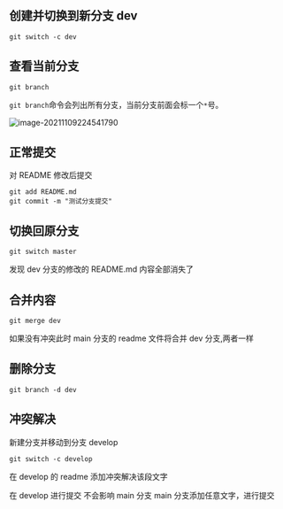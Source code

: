 ## 创建并切换到新分支 dev

```
git switch -c dev
```

## 查看当前分支

```
git branch
```

`git branch`命令会列出所有分支，当前分支前面会标一个`*`号。

![image-20211109224541790](https://gitee.com/zhang754/blogimg/raw/master/img/image-20211109224541790.png)

## 正常提交

对 README 修改后提交

```
git add README.md
git commit -m "测试分支提交"
```

## 切换回原分支

```
git switch master
```

发现 dev 分支的修改的 README.md 内容全部消失了

## 合并内容

```
git merge dev
```

如果没有冲突此时 main 分支的 readme 文件将合并 dev 分支,两者一样

## 删除分支

```
git branch -d dev
```

## 冲突解决

新建分支并移动到分支 develop

```
git switch -c develop
```

在 develop 的 readme 添加冲突解决该段文字

在 develop 进行提交
不会影响 main 分支
main 分支添加任意文字，进行提交
